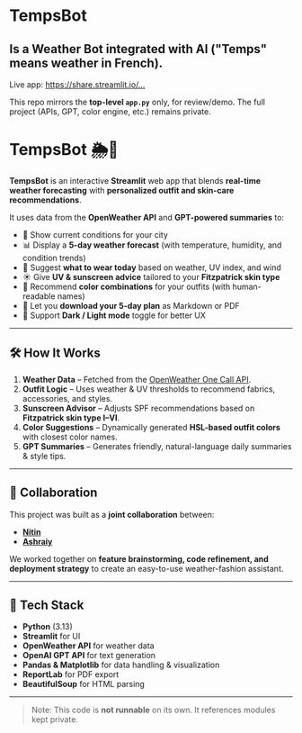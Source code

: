 # TempsBot 
## Is a Weather Bot integrated with AI ("Temps" means weather in French).

Live app: [https://share.streamlit.io/… ](https://weatherai-rpmnd2vdjchnbzggsgbqij.streamlit.app/) <!-- paste your Streamlit URL -->

This repo mirrors the **top-level `app.py`** only, for review/demo.
The full project (APIs, GPT, color engine, etc.) remains private.

# TempsBot 🌦👕

**TempsBot** is an interactive **Streamlit** web app that blends **real-time weather forecasting** with **personalized outfit and skin-care recommendations**.

It uses data from the **OpenWeather API** and **GPT-powered summaries** to:  
- 📍 Show current conditions for your city  
- 📊 Display a **5-day weather forecast** (with temperature, humidity, and condition trends)  
- 👕 Suggest **what to wear today** based on weather, UV index, and wind  
- ☀️ Give **UV & sunscreen advice** tailored to your **Fitzpatrick skin type**  
- 🎨 Recommend **color combinations** for your outfits (with human-readable names)  
- 📄 Let you **download your 5-day plan** as Markdown or PDF  
- 🖤 Support **Dark / Light mode** toggle for better UX  

---

## 🛠️ How It Works
1. **Weather Data** – Fetched from the [OpenWeather One Call API](https://openweathermap.org/api/one-call-api).  
2. **Outfit Logic** – Uses weather & UV thresholds to recommend fabrics, accessories, and styles.  
3. **Sunscreen Advisor** – Adjusts SPF recommendations based on **Fitzpatrick skin type I–VI**.  
4. **Color Suggestions** – Dynamically generated **HSL-based outfit colors** with closest color names.  
5. **GPT Summaries** – Generates friendly, natural-language daily summaries & style tips.  

---

## 🤝 Collaboration
This project was built as a **joint collaboration** between:  
- **[Nitin](https://www.linkedin.com/in/ssny15)**  
- **[Ashraiy](https://www.linkedin.com/in/ashraiy-manohar)**  

We worked together on **feature brainstorming, code refinement, and deployment strategy** to create an easy-to-use weather-fashion assistant.

---

## 🚀 Tech Stack
- **Python** (3.13)  
- **Streamlit** for UI  
- **OpenWeather API** for weather data  
- **OpenAI GPT API** for text generation  
- **Pandas & Matplotlib** for data handling & visualization  
- **ReportLab** for PDF export  
- **BeautifulSoup** for HTML parsing  

---

> Note: This code is **not runnable** on its own. It references modules kept private.
